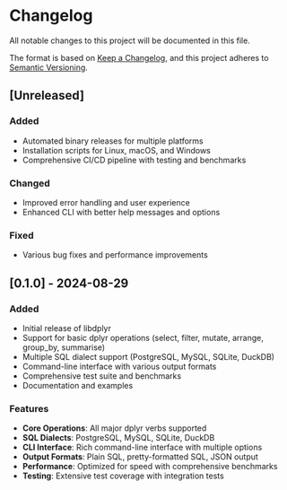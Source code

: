 # Changelog

All notable changes to this project will be documented in this file.

The format is based on [Keep a Changelog](https://keepachangelog.com/en/1.0.0/),
and this project adheres to [Semantic Versioning](https://semver.org/spec/v2.0.0.html).

## [Unreleased]

### Added
- Automated binary releases for multiple platforms
- Installation scripts for Linux, macOS, and Windows
- Comprehensive CI/CD pipeline with testing and benchmarks

### Changed
- Improved error handling and user experience
- Enhanced CLI with better help messages and options

### Fixed
- Various bug fixes and performance improvements

## [0.1.0] - 2024-08-29

### Added
- Initial release of libdplyr
- Support for basic dplyr operations (select, filter, mutate, arrange, group_by, summarise)
- Multiple SQL dialect support (PostgreSQL, MySQL, SQLite, DuckDB)
- Command-line interface with various output formats
- Comprehensive test suite and benchmarks
- Documentation and examples

### Features
- **Core Operations**: All major dplyr verbs supported
- **SQL Dialects**: PostgreSQL, MySQL, SQLite, DuckDB
- **CLI Interface**: Rich command-line interface with multiple options
- **Output Formats**: Plain SQL, pretty-formatted SQL, JSON output
- **Performance**: Optimized for speed with comprehensive benchmarks
- **Testing**: Extensive test coverage with integration tests